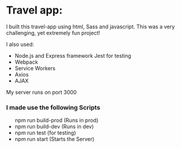 <h1>Travel app:</h1>
<p>I built this travel-app using html, Sass and javascript. This was a very challenging, yet extremely fun project!</p>
<p>
I also used:
<ul>
<li>Node.js and Express framework
<il>Jest for testing
<li>Webpack
<li>Service Workers
<li>Axios
<li>AJAX
</ul>
My server runs on port 3000
</p>
<h3>I made use the following Scripts</h3>
<ul>npm run build-prod      (Runs in prod)
<li>npm run build-dev       (Runs in dev)   
<li>npm run test            (for testing)
<li>npm run start           (Starts the Server)
</ul>